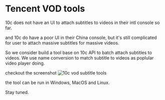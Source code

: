 # Tencent VOD tools
10c does not have an UI to attach subtitles to videos in their intl console so far. 

and 10c do have a poor UI in their China console, but it's still complicated for user to attach massive subtitles for massive videos.

So we consider build a tool base on 10c API to batch attach subtitles to videos.
We use name conversion to match subtitle to videos as poplular video player doing.

checkout the screenshot
![10c vod subtitle tools](https://i.loli.net/2021/08/03/RFxLOu6oTSkNrBn.png)

the tool can be run in Windows, MacOS and Linux.

Stay tuned.
